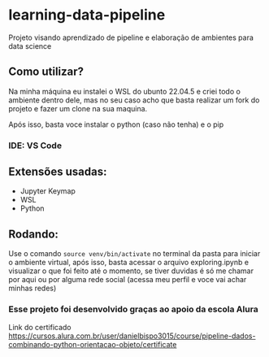 # learning-data-pipeline

Projeto visando aprendizado de pipeline e elaboração de ambientes para data science

## Como utilizar?

Na minha máquina eu instalei o WSL do ubunto 22.04.5 e criei todo o ambiente dentro dele, mas no seu caso acho que basta realizar um fork do projeto e fazer um clone na sua maquina.

Após isso, basta voce instalar o python (caso não tenha) e o pip

### IDE: VS Code

## Extensões usadas:

* Jupyter Keymap
* WSL
* Python

## Rodando:

Use o comando ``` source venv/bin/activate ``` no terminal da pasta para iniciar o ambiente virtual, após isso, basta acessar o arquivo exploring.ipynb e visualizar o que foi feito até o momento, se tiver duvidas é só me chamar por aqui ou por alguma rede social (acessa meu perfil e voce vai achar minhas redes)

### Esse projeto foi desenvolvido graças ao apoio da escola Alura
Link do certificado https://cursos.alura.com.br/user/danielbispo3015/course/pipeline-dados-combinando-python-orientacao-objeto/certificate